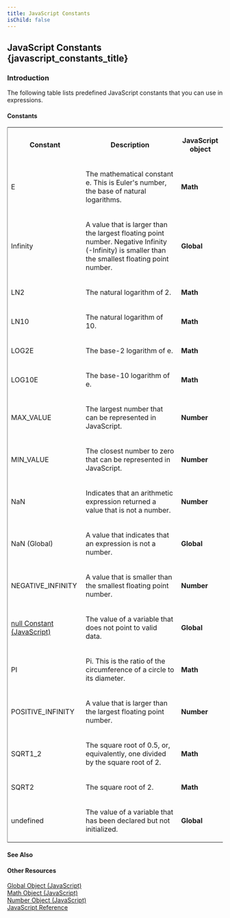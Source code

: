 ```yaml
---
title: JavaScript Constants
isChild: false
---
```


## JavaScript Constants {javascript_constants_title}

### Introduction 

 The following table lists predefined JavaScript constants that you can use in expressions.

#### Constants 

<div id="sectionSection0" class="section" name="collapseableSection" style="" expanded="true">
  <div class="caption"></div>
  <div class="tableSection">
    <table width="50%" cellspacing="2" cellpadding="5" frame="lhs">
      <tr>
        <th>
          <p xmlns:util="util">
            Constant
          </p>
        </th>
        <th>
          <p xmlns:util="util">
            Description
          </p>
        </th>
        <th>
          <p xmlns:util="util">
            JavaScript object
          </p>
        </th>
      </tr>
      <tr>
        <td>
          <p xmlns:util="util">
            E
          </p>
        </td>
        <td>
          <p xmlns:util="util">
            The mathematical constant e. This is Euler's number, the base of natural logarithms.
          </p>
        </td>
        <td>
          <p xmlns:util="util">
            <b>Math</b>
          </p>
        </td>
      </tr>
      <tr>
        <td>
          <p xmlns:util="util">
            Infinity
          </p>
        </td>
        <td>
          <p xmlns:util="util">
            A value that is larger than the largest floating point number. Negative Infinity (-Infinity) is smaller than the smallest floating point number.
          </p>
        </td>
        <td>
          <p xmlns:util="util">
            <b>Global</b>
          </p>
        </td>
      </tr>
      <tr>
        <td>
          <p xmlns:util="util">
            LN2
          </p>
        </td>
        <td>
          <p xmlns:util="util">
            The natural logarithm of 2.
          </p>
        </td>
        <td>
          <p xmlns:util="util">
            <b>Math</b>
          </p>
        </td>
      </tr>
      <tr>
        <td>
          <p xmlns:util="util">
            LN10
          </p>
        </td>
        <td>
          <p xmlns:util="util">
            The natural logarithm of 10.
          </p>
        </td>
        <td>
          <p xmlns:util="util">
            <b>Math</b>
          </p>
        </td>
      </tr>
      <tr>
        <td>
          <p xmlns:util="util">
            LOG2E
          </p>
        </td>
        <td>
          <p xmlns:util="util">
            The base-2 logarithm of e.
          </p>
        </td>
        <td>
          <p xmlns:util="util">
            <b>Math</b>
          </p>
        </td>
      </tr>
      <tr>
        <td>
          <p xmlns:util="util">
            LOG10E
          </p>
        </td>
        <td>
          <p xmlns:util="util">
            The base-10 logarithm of e.
          </p>
        </td>
        <td>
          <p xmlns:util="util">
            <b>Math</b>
          </p>
        </td>
      </tr>
      <tr>
        <td>
          <p xmlns:util="util">
            MAX_VALUE
          </p>
        </td>
        <td>
          <p xmlns:util="util">
            The largest number that can be represented in JavaScript.
          </p>
        </td>
        <td>
          <p xmlns:util="util">
            <b>Number</b>
          </p>
        </td>
      </tr>
      <tr>
        <td>
          <p xmlns:util="util">
            MIN_VALUE
          </p>
        </td>
        <td>
          <p xmlns:util="util">
            The closest number to zero that can be represented in JavaScript.
          </p>
        </td>
        <td>
          <p xmlns:util="util">
            <b>Number</b>
          </p>
        </td>
      </tr>
      <tr>
        <td>
          <p xmlns:util="util">
            NaN
          </p>
        </td>
        <td>
          <p xmlns:util="util">
            Indicates that an arithmetic expression returned a value that is not a number.
          </p>
        </td>
        <td>
          <p xmlns:util="util">
            <b>Number</b>
          </p>
        </td>
      </tr>
      <tr>
        <td>
          <p xmlns:util="util">
            NaN (Global)
          </p>
        </td>
        <td>
          <p xmlns:util="util">
            A value that indicates that an expression is not a number.
          </p>
        </td>
        <td>
          <p xmlns:util="util">
            <b>Global</b>
          </p>
        </td>
      </tr>
      <tr>
        <td>
          <p xmlns:util="util">
            NEGATIVE_INFINITY
          </p>
        </td>
        <td>
          <p xmlns:util="util">
            A value that is smaller than the smallest floating point number.
          </p>
        </td>
        <td>
          <p xmlns:util="util">
            <b>Number</b>
          </p>
        </td>
      </tr>
      <tr>
        <td>
          <p xmlns:util="util">
            <span sdata="link"><a href="d98d2a02-1e8c-4c3e-93f0-2a16d453cc33.htm">null Constant (JavaScript)</a></span>
          </p>
        </td>
        <td>
          <p xmlns:util="util">
            The value of a variable that does not point to valid data.
          </p>
        </td>
        <td>
          <p xmlns:util="util">
            <b>Global</b>
          </p>
        </td>
      </tr>
      <tr>
        <td>
          <p xmlns:util="util">
            PI
          </p>
        </td>
        <td>
          <p xmlns:util="util">
            Pi. This is the ratio of the circumference of a circle to its diameter.
          </p>
        </td>
        <td>
          <p xmlns:util="util">
            <b>Math</b>
          </p>
        </td>
      </tr>
      <tr>
        <td>
          <p xmlns:util="util">
            POSITIVE_INFINITY
          </p>
        </td>
        <td>
          <p xmlns:util="util">
            A value that is larger than the largest floating point number.
          </p>
        </td>
        <td>
          <p xmlns:util="util">
            <b>Number</b>
          </p>
        </td>
      </tr>
      <tr>
        <td>
          <p xmlns:util="util">
            SQRT1_2
          </p>
        </td>
        <td>
          <p xmlns:util="util">
            The square root of 0.5, or, equivalently, one divided by the square root of 2.
          </p>
        </td>
        <td>
          <p xmlns:util="util">
            <b>Math</b>
          </p>
        </td>
      </tr>
      <tr>
        <td>
          <p xmlns:util="util">
            SQRT2
          </p>
        </td>
        <td>
          <p xmlns:util="util">
            The square root of 2.
          </p>
        </td>
        <td>
          <p xmlns:util="util">
            <b>Math</b>
          </p>
        </td>
      </tr>
      <tr>
        <td>
          <p xmlns:util="util">
            undefined
          </p>
        </td>
        <td>
          <p xmlns:util="util">
            The value of a variable that has been declared but not initialized.
          </p>
        </td>
        <td>
          <p xmlns:util="util">
            <b>Global</b>
          </p>
        </td>
      </tr>
    </table>
  </div>
</div>

#### See Also 

<div id="seeAlsoSection" class="section" name="collapseableSection" style="">
  <h4 class="subHeading">
    Other Resources
  </h4>
  <div class="seeAlsoStyle">
    <span sdata="link" xmlns:util="util"><a href="81a40cad-9354-4e38-8ad0-83fc4257baee.htm">Global Object (JavaScript)</a></span>
  </div>
  <div class="seeAlsoStyle">
    <span sdata="link" xmlns:util="util"><a href="607b94cb-921c-43cd-b514-fdbc13aeced6.htm">Math Object (JavaScript)</a></span>
  </div>
  <div class="seeAlsoStyle">
    <span sdata="link" xmlns:util="util"><a href="76e87c37-cf6c-46cc-bafa-04be1fe3d78d.htm">Number Object (JavaScript)</a></span>
  </div>
  <div class="seeAlsoStyle">
    <span sdata="link" xmlns:util="util"><a href="29f83a2c-48c5-49e2-9ae0-7371d2cda2ff.htm">JavaScript Reference</a></span>
  </div>
</div>

